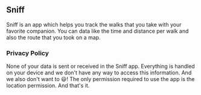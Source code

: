## Sniff

Sniff is an app which helps you track the walks that you take with your favorite companion. You can data like the time and distance per walk and also the route that you took on a map.

### Privacy Policy

None of your data is sent or received in the Sniff app. Everything is handled on your device and we don't have any way to access this information. And we also don't want to 😃! The only permission required to use the app is the location permission. And that's it.
